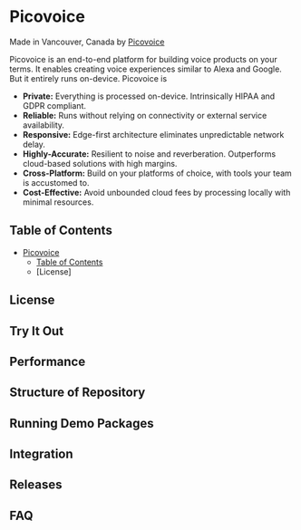 # Picovoice

Made in Vancouver, Canada by [Picovoice](https://picovoice.ai)

Picovoice is an end-to-end platform for building voice products on your terms. It enables creating voice experiences
similar to Alexa and Google. But it entirely runs on-device. Picovoice is


- **Private:** Everything is processed on-device. Intrinsically HIPAA and GDPR compliant.
- **Reliable:** Runs without relying on connectivity or external service availability.
- **Responsive:** Edge-first architecture eliminates unpredictable network delay.
- **Highly-Accurate:** Resilient to noise and reverberation. Outperforms cloud-based solutions with high margins.
- **Cross-Platform:** Build on your platforms of choice, with tools your team is accustomed to.
- **Cost-Effective:** Avoid unbounded cloud fees by processing locally with minimal resources.

## Table of Contents
- [Picovoice](#picovoice)
  - [Table of Contents](#table-of-contents)
  - [License]
  
## License

## Try It Out

## Performance

## Structure of Repository

## Running Demo Packages

## Integration

## Releases

## FAQ
